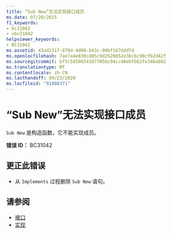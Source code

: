 ```yaml
---
title: “Sub New”无法实现接口成员
ms.date: 07/20/2015
f1_keywords:
- bc31042
- vbc31042
helpviewer_keywords:
- BC31042
ms.assetid: 43ad231f-878d-4d08-b43c-06bf167ddd7d
ms.openlocfilehash: 7ae7a4e830cd05c9d2520852e3bcbc90cfb2d42f
ms.sourcegitcommit: bf5c5850654187705bc94cc40ebfb62fe346ab02
ms.translationtype: MT
ms.contentlocale: zh-CN
ms.lasthandoff: 09/23/2020
ms.locfileid: "91088371"
---
```

# <a name="sub-new-cannot-implement-interface-members"></a>“Sub New”无法实现接口成员

`Sub New` 是构造函数，它不能实现成员。  
  
 **错误 ID：** BC31042  
  
## <a name="to-correct-this-error"></a>更正此错误  
  
- 从 `Implements` 过程删除 `Sub New` 语句。  
  
## <a name="see-also"></a>请参阅

- [接口](../programming-guide/language-features/interfaces/index.md)
- [实现](../language-reference/statements/implements-clause.md)
